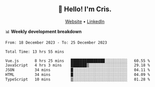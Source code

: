 
<h2 align="center">👋 Hello! I'm Cris.</h2>
<p align="center">
  <a href="https://www.criscunas.dev">Website</a> •
  <a href="https://www.linkedin.com/in/cristophercunas/">LinkedIn</a> 
</p>


📊 **Weekly development breakdown**
<!--START_SECTION:waka-->

```txt
From: 18 December 2023 - To: 25 December 2023

Total Time: 13 hrs 55 mins

Vue.js       8 hrs 25 mins   ███████████████░░░░░░░░░░   60.55 %
JavaScript   4 hrs 3 mins    ███████▒░░░░░░░░░░░░░░░░░   29.18 %
JSON         34 mins         █░░░░░░░░░░░░░░░░░░░░░░░░   04.11 %
HTML         34 mins         █░░░░░░░░░░░░░░░░░░░░░░░░   04.09 %
TypeScript   10 mins         ▒░░░░░░░░░░░░░░░░░░░░░░░░   01.28 %
```

<!--END_SECTION:waka-->
